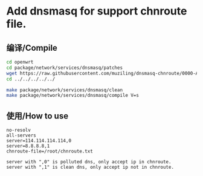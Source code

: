 Add dnsmasq for support chnroute file.
===

编译/Compile
---

```bash
cd openwrt
cd package/network/services/dnsmasq/patches
wget https://raw.githubusercontent.com/muziling/dnsmasq-chnroute/0000-Add-feature-to-support-chnroutes.patch --no-check-certificate
cd ../../../../../

make package/network/services/dnsmasq/clean
make package/network/services/dnsmasq/compile V=s
```

使用/How to use
---

```Dnsmasq config file example:
no-resolv
all-servers
server=114.114.114.114,0
server=8.8.8.8,1
chnroute-file=/root/chnroute.txt

server with ",0" is polluted dns, only accept ip in chnroute.
server with ",1" is clean dns, only accept ip not in chnroute.
```
